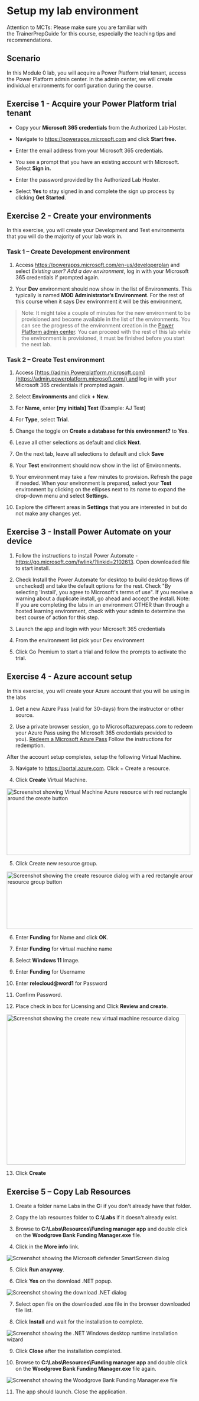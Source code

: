 # Setup my lab environment

Attention to MCTs: Please make sure you are familiar with
the TrainerPrepGuide for this course, especially the teaching tips and
recommendations.

## Scenario

In this Module 0 lab, you will acquire a Power Platform trial tenant,
access the Power Platform admin center. In the admin center, we will
create individual environments for configuration during the course.

## Exercise 1 - Acquire your Power Platform trial tenant

-   Copy your **Microsoft 365 credentials** from the Authorized Lab
    Hoster.

-   Navigate to <https://powerapps.microsoft.com> and click **Start free.**

-   Enter the email address from your Microsoft 365 credentials.

-   You see a prompt that you have an existing account with Microsoft.
    Select **Sign in.**

-   Enter the password provided by the Authorized Lab Hoster.

-   Select **Yes** to stay signed in and complete the sign up process by clicking **Get Started**.

## Exercise 2 - Create your environments

In this exercise, you will create your Development and Test environments
that you will do the majority of your lab work in.

### Task 1 – Create Development environment

1.  Access <https://powerapps.microsoft.com/en-us/developerplan> and
    select *Existing user? Add a dev environment*, log in with your Microsoft
    365 credentials if prompted again.

2.  Your **Dev** environment should now show in the list of
    Environments. This typically is named **MOD Administrator’s
    Environment**. For the rest of this course when it says Dev
    environment it will be this environment.
> Note: It might take a couple of minutes for the new environment to be provisioned and become available in the list of the environments. You can see the progress of the environment creation in the [Power Platform admin center](https://admin.powerplatform.com). You can proceed with the rest of this lab while the environment is provisioned, it must be finished before you start the next lab.


### Task 2 – Create Test environment

1.  Access [https://admin.Powerplatform.microsoft.com](https://admin.powerplatform.microsoft.com/) and
    log in with your Microsoft 365 credentials if prompted again.

2.  Select **Environments** and click **+ New**.

3.  For **Name**, enter **\[my initials\] Test** (Example: AJ Test)

4.  For **Type**, select **Trial**.

5.  Change the toggle on **Create a database for this
    environment?** to **Yes**.

6.  Leave all other selections as default and click **Next**.

7.  On the next tab, leave all selections to default and click **Save**

8.  Your **Test** environment should now show in the list of
    Environments.

9.  Your environment may take a few minutes to provision. Refresh the
    page if needed. When your environment is prepared, select
    your **Test** environment by clicking on the ellipses next to its
    name to expand the drop-down menu and select **Settings.**

10. Explore the different areas in **Settings** that you are interested
    in but do not make any changes yet.

## Exercise 3 - Install Power Automate on your device

1.  Follow the instructions to install Power Automate -
    <https://go.microsoft.com/fwlink/?linkid=2102613>. Open downloaded file to start install.

2.  Check Install the Power Automate for desktop to build desktop flows
    (if unchecked) and take the default options for the rest. Check "By selecting 'Install', you agree to Microsoft's terms of use". If you
    receive a warning about a duplicate install, go ahead and accept the
    install. Note: If you are completing the labs in an environment
    OTHER than through a hosted learning environment, check with your
    admin to determine the best course of action for this step.

3.  Launch the app and login with your Microsoft 365 credentials

4.  From the environment list pick your Dev environment

5.  Click Go Premium to start a trial and follow the prompts to activate
    the trial.

## Exercise 4 - Azure account setup

In this exercise, you will create your Azure account that you will be
using in the labs

1.  Get a new Azure Pass (valid for 30-days) from the instructor or
    other source.

2.  Use a private browser session, go to Microsoftazurepass.com to
    redeem your Azure Pass using the Microsoft 365 credentials provided
    to you). [Redeem a Microsoft Azure
    Pass](https://www.microsoftazurepass.com/Home/HowTo?Length=5) Follow
    the instructions for redemption.

After the account setup completes, setup the following Virtual Machine.

3.  Navigate to <https://portal.azure.com>. Click + Create a resource.

4.  Click **Create** Virtual Machine.

<img src="../L00/media/image1.png" style="width:5.17644in;height:1.88518in"
alt="Screenshot showing Virtual Machine Azure resource with red rectangle around the create button" />

5.  Click Create new resource group.

<img src="../L00/media/image2.png" style="width:6.5in;height:1.61667in"
alt="Screenshot showing the create resource dialog with a red rectangle around the create resource group button" />

6.  Enter **Funding** for Name and click **OK**.

7.  Enter **Funding** for virtual machine name

8.  Select **Windows 11** Image.

9.  Enter **Funding** for Username

10. Enter **relecloud@word1** for Password

11. Confirm Password.

12. Place check in box for Licensing and Click **Review and create**.

<img src="../L00/media/image3.png" style="width:5.04419in;height:4.23637in"
alt="Screenshot showing the create new virtual machine resource dialog" />

13. Click **Create**

## Exercise 5 – Copy Lab Resources

1.  Create a folder name Labs in the **C:** if you don't already have that folder.

2.  Copy the lab resources folder to **C:\Labs** if it doesn't already exist.

3.  Browse to **C:\Labs\Resources\Funding manager app** and double click
    on the **Woodgrove Bank Funding Manager.exe** file.

4.  Click in the **More info** link.

<img src="../L00/media/image4.png" alt="Screenshot showing the Microsoft defender SmartScreen dialog" />

5. Click **Run anayway**.

6. Click **Yes** on the download .NET popup.

<img src="../L00/media/image5.png" alt="Screenshot showing the download .NET dialog" />

7. Select open file on the downloaded .exe file in the browser downloaded file list.

8. Click **Install** and wait for the installation to complete.

<img src="../L00/media/image7.png" alt="Screenshot showing the .NET Windows desktop runtime installation wizard" />

9. Click **Close** after the installation completed.

10. Browse to **C:\Labs\Resources\Funding manager app** and double click
    on the **Woodgrove Bank Funding Manager.exe** file again.

<img src="../L00/media/image8.png" alt="Screenshot showing the Woodgrove Bank Funding Manager.exe file" />

11.  The app should launch. Close the application.
